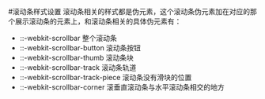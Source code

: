 #滚动条样式设置
滚动条相关的样式都是伪元素，这个滚动条伪元素加在对应的那个展示滚动条的元素上，和滚动条相关的具体伪元素有：
* ::-webkit-scrollbar  整个滚动条
* ::-webkit-scrollbar-button 滚动条按钮
* ::-webkit-scrollbar-thumb 滚动条块
* ::-webkit-scrollbar-track 滚动条轨道
* ::-webkit-scrollbar-track-piece 滚动条没有滑块的位置
* ::-webkit-scrollbar-corner 滚垂直滚动条与水平滚动条相交的地方

